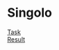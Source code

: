 # Singolo
[Task](https://github.com/rolling-scopes-school/tasks/blob/master/tasks/stage-0/simple-singolo.md)  
[Result](https://AndyDevUnity.github.io/Singolo/)

